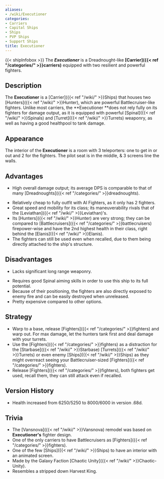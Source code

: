 ```yaml
---
aliases:
- /wiki/Executioner
categories:
- Carriers
- Capital Ships
- Ships
- PVP Ships
- Support Ships
title: Executioner
---
```


{{< shipInfobox >}} The **_Executioner_** is a Dreadnought-like **[Carrier]({{< ref "/categories/" >}}carriers)** equipped with two resilient and powerful fighters. 

## Description

The **Executioner** is a [Carrier]({{< ref "/wiki/" >}}Ships) that houses two [Hunters]({{< ref "/wiki/" >}}Hunter), which are powerful Battlecruiser-like fighters. Unlike most carriers, the **Executioner **does not rely fully on its fighters for damage output, as it is equipped with powerful [Spinal]({{< ref "/wiki/" >}}Spinals) and [Turret]({{< ref "/wiki/" >}}Turrets) weaponry, as well as having a good healthpool to tank damage.

## Appearance

The interior of the **Executioner** is a room with 3 teleporters: one to get in or out and 2 for the fighters. The pilot seat is in the middle, & 3 screens line the walls.

## Advantages

- High overall damage output; its average DPS is comparable to that of many [Dreadnoughts]({{< ref "/categories/" >}}dreadnoughts).

<!-- -->

- Relatively cheap to fully outfit with AI Fighters, as it only has 2 fighters.
- Great speed and mobility for its class; its maneuverability rivals that of the [Leviathan]({{< ref "/wiki/" >}}Leviathan)'s.
- Its [Hunters]({{< ref "/wiki/" >}}Hunter) are very strong; they can be compared to [Battlecruisers]({{< ref "/categories/" >}}battlecruisers) firepower-wise and have the 2nd highest health in their class, right behind the [Elanis]({{< ref "/wiki/" >}}Elanis).
- The fighters can still be used even when recalled, due to them being directly attached to the ship's structure.

## Disadvantages

- Lacks significant long range weaponry.

<!-- -->

- Requires good Spinal aiming skills in order to use this ship to its full potential.
- Because of their positioning, the fighters are also directly exposed to enemy fire and can be easily destroyed when unreleased.
- Pretty expensive compared to other options.

## Strategy

- Warp to a base, release [Fighters]({{< ref "/categories/" >}}fighters) and warp out. For max damage, let the hunters tank first and deal damage with your turrets.
- Use the [Fighters]({{< ref "/categories/" >}}fighters) as a distraction for the [Starbase]({{< ref "/wiki/" >}}Starbase) [Turrets]({{< ref "/wiki/" >}}Turrets) or even enemy [Ships]({{< ref "/wiki/" >}}Ships) as they might overreact seeing your Battlecruiser-sized [Fighters]({{< ref "/categories/" >}}fighters).
- Release [Fighters]({{< ref "/categories/" >}}fighters), both fighters get used, recall them, they can still attack even if recalled.

## Version History 

- Health increased from 6250/5250 to 8000/6000 in version .68d.

## Trivia

- The [Vansnova]({{< ref "/wiki/" >}}Vansnova) remodel was based on **Executioner's** fighter design.
- One of the only carriers to have Battlecruisers as [Fighters]({{< ref "/categories/" >}}fighters).
- One of the few [Ships]({{< ref "/wiki/" >}}Ships) to have an interior with an animated screen.
- Made by the Galaxy Faction [Chaotic Unity]({{< ref "/wiki/" >}}Chaotic-Unity).
- Resembles a stripped down Harvest King.